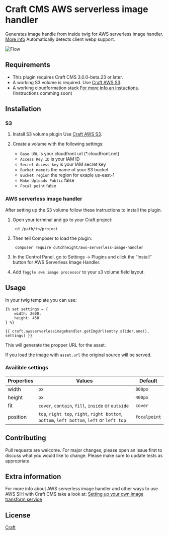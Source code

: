 # Craft CMS AWS serverless image handler

Generates image handle from inside twig for AWS serverless image handler. [More info](https://aws.amazon.com/solutions/serverless-image-handler/)
Automatically detects client webp support.

![Flow](https://github.com/dutchheight/aws-serverless-image-handler/blob/master/resources/img/serverless.png "Flow")

## Requirements

- This plugin requires Craft CMS 3.0.0-beta.23 or later.
- A working S3 volume is required. Use [Craft AWS S3](https://github.com/craftcms/aws-s3).
- A working cloudformation stack [For more info an instuctions](https://aws.amazon.com/solutions/serverless-image-handler/). (Instructions comming soon)

## Installation

### S3

1. Install S3 volume plugin Use [Craft AWS S3](https://github.com/craftcms/aws-s3).

2. Create a volume with the following settings:
    - `Base URL` is your cloudfront url (*.cloudfront.net)
    - `Access Key ID` is your IAM ID
    - `Secret Access key` is your IAM secret key
    - `Bucket name` is the name of your S3 bucket
    - `Bucket region` the region for exaple us-east-1
    - `Make Uploads Public` false
    - `Focal point` false

### AWS serverless image handler
After setting up the S3 volume follow these instructions to install the plugin.
1. Open your terminal and go to your Craft project:

        cd /path/to/project

2. Then tell Composer to load the plugin:

        composer require dutchheight/aws-serverless-image-handler

3. In the Control Panel, go to Settings → Plugins and click the “Install” button for AWS Serverless Image Handler.

4. Add `Toggle aws image processor` to your s3 volume field layout.

## Usage

In your twig template you can use:
``` twig
{% set settings = {
    width: 2600,
    height: 450
} %}
    
{{ craft.awsserverlessimagehandler.getImgUrl(entry.slider.one(), settings) }}

```

This will generate the propper URL for the asset.

If you load the image with `asset.url` the original source will be served.

### Availible settings
| Properties | Values | Default |
|------------|--------|---------|
|width       |`px`                                        |`800px`      |
|height      |`px`                                        |`400px`      |
|fit         |`cover`, `contain`, `fill`, `inside` or `outside`   |`cover`      |
|position    |`top`, `right top`, `right`, `right bottom`, `bottom`, `left bottom`, `left` or `left top`   |`focalpoint`|

## Contributing
Pull requests are welcome. For major changes, please open an issue first to discuss what you would like to change.
Please make sure to update tests as appropriate.

## Extra information
For more info about AWS serverless image handler and other ways to use AWS SIH with Craft CMS take a look at:
[Setting up your own image transform service](https://nystudio107.com/blog/setting-up-your-own-image-transform-service)

## License
[Craft](https://craftcms.github.io/license/)
